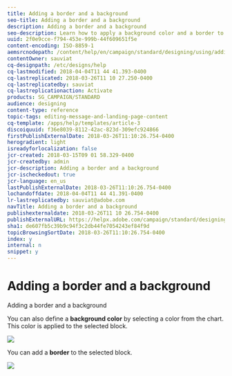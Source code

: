 ```yaml
---
title: Adding a border and a background
seo-title: Adding a border and a background
description: Adding a border and a background
seo-description: Learn how to apply a background color and a border to a selected block.
uuid: 2f0e9cce-f794-453e-999b-44f609651f5e
content-encoding: ISO-8859-1
aemsrcnodepath: /content/help/en/campaign/standard/designing/using/adding-a-border-and-a-background
contentOwner: sauviat
cq-designpath: /etc/designs/help
cq-lastmodified: 2018-04-04T11 44 41.393-0400
cq-lastreplicated: 2018-03-26T11 10 27.250-0400
cq-lastreplicatedby: sauviat
cq-lastreplicationaction: Activate
products: SG_CAMPAIGN/STANDARD
audience: designing
content-type: reference
topic-tags: editing-message-and-landing-page-content
cq-template: /apps/help/templates/article-3
discoiquuid: f36e8039-8112-42ac-823d-309efc924866
firstPublishExternalDate: 2018-03-26T11:10:26.754-0400
herogradient: light
isreadyforlocalization: false
jcr-created: 2018-03-15T09 01 58.329-0400
jcr-createdby: admin
jcr-description: Adding a border and a background
jcr-ischeckedout: true
jcr-language: en_us
lastPublishExternalDate: 2018-03-26T11:10:26.754-0400
lochandoffdate: 2018-04-04T11 44 41.391-0400
lr-lastreplicatedby: sauviat@adobe.com
navTitle: Adding a border and a background
publishexternaldate: 2018-03-26T11 10 26.754-0400
publishExternalURL: https://helpx.adobe.com/campaign/standard/designing/using/adding-a-border-and-a-background.html
sha1: de607fb5c39b9c94f3c2db44fe7054243ef84f9d
topicBrowsingSortDate: 2018-03-26T11:10:26.754-0400
index: y
internal: n
snippet: y
---
```


# Adding a border and a background

Adding a border and a background

You can also define a **background color** by selecting a color from the chart. This color is applied to the selected block.

![](assets/delivery_content_6.png)

You can add a **border** to the selected block.

![](assets/delivery_content_7.png)

